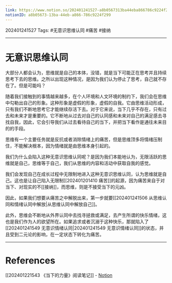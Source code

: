 ```yaml
---
link: https://www.notion.so/202401241527-a8b0567313ba44eba866786c9224f299
notionID: a8b05673-13ba-44eb-a866-786c9224f299
---
```

202401241527
Tags: #无意识思维认同 #痛苦 #接纳 

--- 
# 无意识思维认同

大部分人都会认为，思维就是自己的本体，没错，就是当下可能正在思考并且持续思考下去的思维。之所以出现这种情况，是因为我们认为停止了思考，自己就不存在了。但是可能吗？

随着我们接触到的事情越来越多，在个人环境和人文环境的制约下，我们会在思维中勾勒出自己的形象。这种形象是虚假的形象，虚假的自我。它由思维活动形成，只有我们不断地思考它才能继续存活下去。对于它来说，当下几乎不存在，只有过去和未来才是重要的。它不断地从过去对自己的认同感和未来对自己的满足感去寻找自我，因此，它会引导我们从过去看待自己的当下，并把当下看作是通往未来目的的手段。

思维有一个主要任务就是反抗或者消除情绪上的痛苦，但是思维顶多将情绪压制住，不能解决根本，因为情绪就是由思维本身引起的。

我们为什么会陷入这种无意识思维认同呢？是因为我们本能地认为，无限活跃的思维就是自己，思维等于自己，我们从思维的内容和活动中获取自我的感觉。

我们会发现自己在成长过程中无限制地进入这种无意识思维认同，认为思维就是自己。这也是让自己陷入无限制[[202401201410 痛苦]]的起源，因为痛苦来自于对当下、对现实的不[[接纳]]，而思维，则是不接受当下的元凶。

因此，如果我们想要从痛苦之中解脱出来，第一步就要[[202401241506 从思维认同和情绪认同中解放|从思维认同中解放自己]]。

此外，思维会不断地从外界认同中去找寻拯救或满足，去产生所谓的快乐情绪，这也是我们作为人的欲望所在。如果追求或者沉溺于这种快乐，那就陷入了[[202401241549 无意识情绪认同|202401241549 无意识情绪认同]]的状态，并且受到二元论的影响，在一定状态下转化为痛苦。

---
# References

[[202401221543 《当下的力量》阅读笔记]] - [Notion](https://www.notion.so/202401221543-e239692273634b2eb699dd6eb824d8fb?pvs=4)